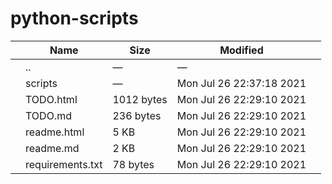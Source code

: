python-scripts
==============

<table><thead><tr class="header"><th></th><th>Name</th><th>Size</th><th>Modified</th><th></th></tr></thead><tbody><tr class="odd"><td></td><td><span class="goup">..</span></td><td>—</td><td>—</td><td></td></tr><tr class="even"><td></td><td><span class="name">scripts</span></td><td>—</td><td>Mon Jul 26 22:37:18 2021</td><td></td></tr><tr class="odd"><td></td><td><span class="name">TODO.html</span></td><td>1012 bytes</td><td>Mon Jul 26 22:29:10 2021</td><td></td></tr><tr class="even"><td></td><td><span class="name">TODO.md</span></td><td>236 bytes</td><td>Mon Jul 26 22:29:10 2021</td><td></td></tr><tr class="odd"><td></td><td><span class="name">readme.html</span></td><td>5 KB</td><td>Mon Jul 26 22:29:10 2021</td><td></td></tr><tr class="even"><td></td><td><span class="name">readme.md</span></td><td>2 KB</td><td>Mon Jul 26 22:29:10 2021</td><td></td></tr><tr class="odd"><td></td><td><span class="name">requirements.txt</span></td><td>78 bytes</td><td>Mon Jul 26 22:29:10 2021</td><td></td></tr></tbody></table>
